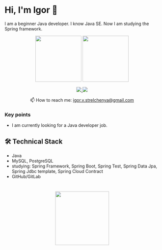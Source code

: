 # Hi, I'm Igor 👋

I am a beginner Java developer. I know Java SE. Now I am studying the Spring framework.

<p align='center'>
   <a href="https://github-readme-stats.vercel.app/api?username=N9nkoSensey&show_icons=true&count_private=true"><img
           height=150
           src="https://github-readme-stats.vercel.app/api?username=N9nkoSensey&show_icons=true&count_private=true"/></a>
   <a href="https://github.com/romankh3/github-readme-stats"><img height=150
                                                                  src="https://github-readme-stats.vercel.app/api/top-langs/?username=N9nkoSensey&layout=compact"/></a>
</p>

<p align='center'>
   <a href="https://www.linkedin.com/in/igor-strelchenya/">
       <img src="https://img.shields.io/badge/linkedin-%230077B5.svg?&style=for-the-badge&logo=linkedin&logoColor=white"/>
   </a>
   <a href="https://t.me/igor_strelchenya">
       <img src="https://img.shields.io/badge/Telegram-2CA5E0?style=for-the-badge&logo=telegram&logoColor=white"/>
   </a>
<p align='center'>
   📫 How to reach me: <a href='mailto:igor.v.strelchenya@gmail.com'>igor.v.strelchenya@gmail.com	</a>
</p>

### Key points
* I am currently looking for a Java developer job.

## 🛠 Technical Stack
*   Java
*   MySQL, PostgreSQL
*   studying: Spring Framework, Spring Boot, Spring Test, Spring Data Jpa, Spring Jdbc template, Spring Cloud Contract
*   GitHub/GitLab

<div align="center" style="margin: 40px 0">
   <a href="https://github.com/romankh3/github-profile-views-counter">
       <img width="175px" src="https://komarev.com/ghpvc/?username=N9nkoSensey&color=DE002D">
   </a>
</div>
<!--

**N9nkoSensey/N9nkoSensey** is a ✨ _special_ ✨ repository because its `README.md` (this file) appears on your GitHub profile.

Here are some ideas to get you started:

- 🔭 I’m currently working on ...
- 🌱 I’m currently learning ...
- 👯 I’m looking to collaborate on ...
- 🤔 I’m looking for help with ...
- 💬 Ask me about ...
- 📫 How to reach me: ...
- 😄 Pronouns: ...
- ⚡ Fun fact: ...
-->
